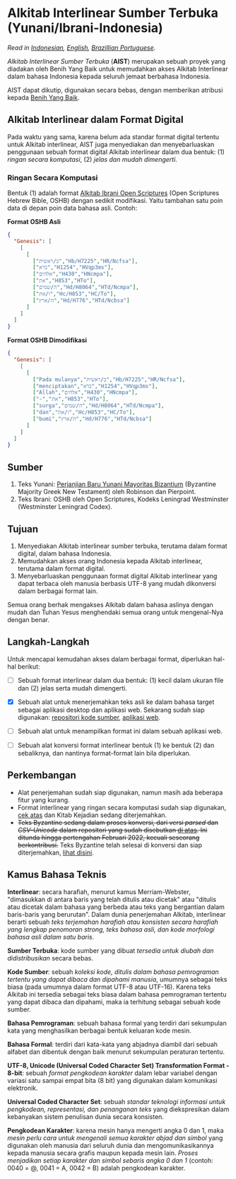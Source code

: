 # **Alkitab Interlinear Sumber Terbuka (Yunani/Ibrani-Indonesia)**
*Read in [Indonesian](https://github.com/benihyangbaik/asti#readme), [English](https://github.com/benihyangbaik/asti/blob/main/README.en.md), [Brazillian Portuguese](https://github.com/benihyangbaik/asti/blob/main/README.ptbr.md).*

*Alkitab Interlinear Sumber Terbuka* (**AIST**) merupakan sebuah proyek yang
diadakan oleh Benih Yang Baik untuk memudahkan akses Alkitab Interlinear dalam
bahasa Indonesia kepada seluruh jemaat berbahasa Indonesia.

AIST dapat dikutip, digunakan secara bebas, dengan memberikan atribusi kepada
[Benih Yang Baik](https://benihyangbaik.com).


## **Alkitab Interlinear dalam Format Digital**
Pada waktu yang sama, karena belum ada standar format digital tertentu untuk
Alkitab interlinear, AIST juga menyediakan dan menyebarluaskan penggunaan
sebuah format digital Alkitab interlinear dalam dua bentuk: (1) *ringan secara
komputasi*, (2) *jelas dan mudah dimengerti*.


### **Ringan Secara Komputasi**
Bentuk (1) adalah format [Alkitab Ibrani Open
Scriptures](https://github.com/openscriptures/morphhb) (Open Scriptures Hebrew
Bible, OSHB) dengan sedikit modifikasi. Yaitu tambahan satu poin data di depan
poin data bahasa asli. Contoh:

**Format OSHB Asli**
```json
{
  "Genesis": [
    [
      [
        ["ב/ראשית","Hb/H7225","HR/Ncfsa"],
        ["ברא","H1254","HVqp3ms"],
        ["אלהים","H430","HNcmpa"],
        ["את","H853","HTo"],
        ["ה/שמים","Hd/H8064","HTd/Ncmpa"],
        ["ו/את","Hc/H853","HC/To"],
        ["ה/ארץ","Hd/H776","HTd/Ncbsa"]
      ]
    ]
  ]
}
```

**Format OSHB Dimodifikasi**
```json
{
  "Genesis": [
    [
      [
        ["Pada mulanya","ב/ראשית","Hb/H7225","HR/Ncfsa"],
        ["menciptakan","ברא","H1254","HVqp3ms"],
        ["Allah","אלהים","H430","HNcmpa"],
        ["-","את","H853","HTo"],
        ["surga","ה/שמים","Hd/H8064","HTd/Ncmpa"],
        ["dan","ו/את","Hc/H853","HC/To"],
        ["bumi","ה/ארץ","Hd/H776","HTd/Ncbsa"]
      ]
    ]
  ]
}
```


## **Sumber**
1. Teks Yunani: [Perjanjian Baru Yunani Mayoritas
   Bizantium](https://github.com/byztxt/byzantine-majority-text) (Byzantine
   Majority Greek New Testament) oleh Robinson dan Pierpoint.
2. Teks Ibrani: OSHB oleh Open Scriptures, Kodeks Leningrad Westminster
   (Westminster Leningrad Codex).


## **Tujuan**
1. Menyediakan Alkitab interlinear sumber terbuka, terutama dalam format
   digital, dalam bahasa Indonesia.
2. Memudahkan akses orang Indonesia kepada Alkitab interlinear, terutama
   dalam format digital.
3. Menyebarluaskan penggunaan format digital Alkitab interlinear yang dapat
   terbaca oleh manusia berbasis UTF-8 yang mudah dikonversi dalam berbagai
   format lain.

Semua orang berhak mengakses Alkitab dalam bahasa aslinya dengan mudah dan
Tuhan Yesus menghendaki semua orang untuk mengenal-Nya dengan benar.


## **Langkah-Langkah**
Untuk mencapai kemudahan akses dalam berbagai format, diperlukan hal-hal berikut:
- [ ] Sebuah format interlinear dalam dua bentuk: (1) kecil dalam ukuran file
  dan (2) jelas serta mudah dimengerti.
- [x] Sebuah alat untuk menerjemahkan teks asli ke dalam bahasa target sebagai
  aplikasi desktop dan aplikasi web. Sekarang sudah siap digunakan: [repositori
  kode sumber](https://github.com/benihyangbaik/interlinear-bible-simple-editor),
  [aplikasi web](https://ibse.benihyangbaik.com).
- [ ] Sebuah alat untuk menampilkan format ini dalam sebuah aplikasi web.
- [ ] Sebuah alat konversi format interlinear bentuk (1) ke bentuk (2) dan
  sebaliknya, dan nantinya format-format lain bila diperlukan.


## **Perkembangan**
- Alat penerjemahan sudah siap digunakan, namun masih ada beberapa fitur yang kurang.
- Format interlinear yang ringan secara komputasi sudah siap digunakan, [cek
  atas](https://github.com/benihyangbaik/asti#ringan-secara-komputasi)
  dan Kitab Kejadian sedang diterjemahkan.
- ~~Teks Byzantine sedang dalam proses konversi, dari versi *parsed* dan
  *CSV-Unicode* dalam repositori yang sudah disebutkan [di
  atas](https://github.com/benihyangbaik/asti#sumber). Ini ditunda hingga
  pertengahan Februari 2022, kecuali seseorang berkontribusi.~~ Teks Byzantine
  telah selesai di konversi dan siap diterjemahkan, [lihat
  disini](https://github.com/benihyangbaik/interlinear-bible-simple-editor/blob/main/data/byzmt.json).


## **Kamus Bahasa Teknis**
**Interlinear**: secara harafiah, menurut kamus Merriam-Webster, "dimasukkan di
antara baris yang telah ditulis atau dicetak" atau "ditulis atau dicetak dalam
bahasa yang berbeda atau teks yang bergantian dalam baris-baris yang
berurutan". Dalam dunia penerjemahan Alkitab, interlinear berarti sebuah *teks
terjemahan harafiah atau konsisten secara harafiah yang lengkap penomoran
strong, teks bahasa asli, dan kode morfologi bahasa asli dalam satu baris*.

**Sumber Terbuka**: kode sumber yang dibuat *tersedia untuk diubah dan
didistribusikan* secara bebas.

**Kode Sumber**: sebuah *koleksi kode, ditulis dalam bahasa pemrograman tertentu
yang dapat dibaca dan dipahami manusia*, umumnya sebagai teks biasa (pada
umumnya dalam format UTF-8 atau UTF-16). Karena teks Alkitab ini tersedia
sebagai teks biasa dalam bahasa pemrograman tertentu yang dapat dibaca dan
dipahami, maka ia terhitung sebagai sebuah kode sumber.

**Bahasa Pemrograman**: sebuah bahasa formal yang terdiri dari sekumpulan kata
yang menghasilkan berbagai bentuk keluaran kode mesin.

**Bahasa Formal**: terdiri dari kata-kata yang abjadnya diambil dari sebuah
alfabet dan dibentuk dengan baik menurut sekumpulan peraturan tertentu.

**UTF-8, Unicode (Universal Coded Character Set) Transformation Format -
8-bit**: sebuah *format pengkodean karakter* dalam lebar variabel dengan
variasi satu sampai empat bita (8 bit) yang digunakan dalam komunikasi
elektronik.

**Universal Coded Character Set**: sebuah *standar teknologi informasi
untuk pengkodean, representasi, dan penanganan teks* yang diekspresikan dalam
kebanyakan sistem penulisan dunia secara konsisten.

**Pengkodean Karakter**: karena mesin hanya mengerti angka 0 dan 1, maka *mesin
perlu cara untuk mengenali semua karakter abjad dan simbol* yang digunakan oleh
manusia dari seluruh dunia dan mengomunikasikannya kepada manusia secara
grafis maupun kepada mesin lain. *Proses menjadikan setiap karakter dan simbol
sebaris angka 0 dan 1* (contoh: 0040 = @, 0041 = A, 0042 = B) adalah pengkodean
karakter.
